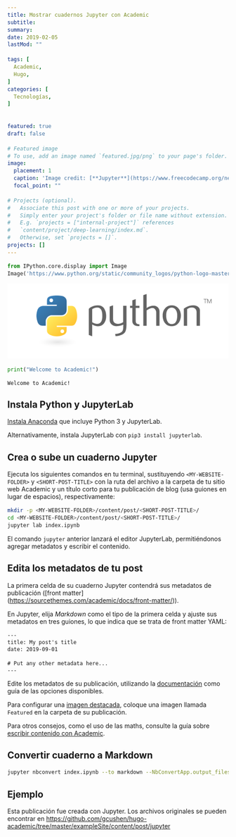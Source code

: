 ```yaml
---
title: Mostrar cuadernos Jupyter con Academic
subtitle:
summary:
date: 2019-02-05
lastMod: ""

tags: [
  Academic,
  Hugo,
]
categories: [
  Tecnologías,
]


featured: true
draft: false

# Featured image
# To use, add an image named `featured.jpg/png` to your page's folder.
image:
  placement: 1
  caption: 'Image credit: [**Jupyter**](https://www.freecodecamp.org/news/content/images/2019/08/1_m87_Htb_9Pstq0UcvNJ49w.png)'
  focal_point: ""

# Projects (optional).
#   Associate this post with one or more of your projects.
#   Simply enter your project's folder or file name without extension.
#   E.g. `projects = ["internal-project"]` references
#   `content/project/deep-learning/index.md`.
#   Otherwise, set `projects = []`.
projects: []
---
```


```python
from IPython.core.display import Image
Image('https://www.python.org/static/community_logos/python-logo-master-v3-TM-flattened.png')
```




![png](./index_1_0.png)




```python
print("Welcome to Academic!")
```

    Welcome to Academic!


## Instala Python y JupyterLab

[Instala Anaconda](https://www.anaconda.com/distribution/#download-section) que incluye Python 3 y JupyterLab.

Alternativamente, instala JupyterLab con `pip3 install jupyterlab`.

## Crea o sube un cuaderno Jupyter

Ejecuta los siguientes comandos en tu terminal, sustituyendo `<MY-WEBSITE-FOLDER>` y `<SHORT-POST-TITLE>` con la ruta del archivo a la carpeta de tu sitio web Academic y un título corto para tu publicación de blog (usa guiones en lugar de espacios), respectivamente:

```bash
mkdir -p <MY-WEBSITE-FOLDER>/content/post/<SHORT-POST-TITLE>/
cd <MY-WEBSITE-FOLDER>/content/post/<SHORT-POST-TITLE>/
jupyter lab index.ipynb
```
El comando `jupyter` anterior lanzará el editor JupyterLab, permitiéndonos agregar metadatos y escribir el contenido.

## Edita los metadatos de tu post

La primera celda de su cuaderno Jupyter contendrá sus metadatos de publicación ([front matter] (https://sourcethemes.com/academic/docs/front-matter/)).

En Jupyter, elija _Markdown_ como el tipo de la primera celda y ajuste sus metadatos en tres guiones, lo que indica que se trata de front matter YAML:

```
---
title: My post's title
date: 2019-09-01

# Put any other metadata here...
---
```
Edite los metadatos de su publicación, utilizando la [documentación](https://sourcethemes.com/academic/docs/managing-content) como guía de las opciones disponibles.

Para configurar una [imagen destacada](https://sourcethemes.com/academic/docs/managing-content/#featured-image), coloque una imagen llamada `Featured` en la carpeta de su publicación.

Para otros consejos, como el uso de las maths, consulte la guía sobre [escribir contenido con Academic](https://sourcethemes.com/academic/docs/writing-markdown-latex/).

## Convertir cuaderno a Markdown

```bash
jupyter nbconvert index.ipynb --to markdown --NbConvertApp.output_files_dir=.
```

## Ejemplo

Esta publicación fue creada con Jupyter. Los archivos originales se pueden encontrar en https://github.com/gcushen/hugo-academic/tree/master/exampleSite/content/post/jupyter
